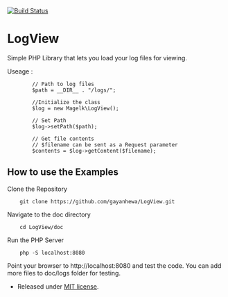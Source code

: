 [![Build Status](https://travis-ci.org/gayanhewa/LogView.svg?branch=master)](https://travis-ci.org/gayanhewa/LogView)

LogView
========

Simple PHP Library that lets you load your log files for viewing.

Useage :

~~~
        // Path to log files
        $path = __DIR__ . "/logs/";
        
        //Initialize the class
        $log = new Magelk\LogView();
        
        // Set Path
        $log->setPath($path);
        
        // Get file contents
        // $filename can be sent as a Request parameter 
        $contents = $log->getContent($filename);
~~~

How to use the Examples
-----------------------

Clone the Repository

~~~
    git clone https://github.com/gayanhewa/LogView.git
~~~

Navigate to the doc directory

~~~
    cd LogView/doc 
~~~

Run the PHP Server

~~~
    php -S localhost:8080
~~~

Point your browser to http://localhost:8080 and test the code. You can add more files to doc/logs folder for testing.

 - Released under [MIT license](License.md).
